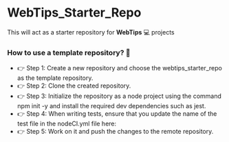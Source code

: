 # WebTips_Starter_Repo
This will act as a starter repository for **WebTips** 💻 projects

### How to use a template repository? 🏁
- 👉 Step 1: Create a new repository and choose the webtips_starter_repo as the template repository.
- 👉 Step 2: Clone the created repository.
- 👉 Step 3: Initialize the repository as a node project using the command npm init -y and install the required dev dependencies such as jest.
- 👉 Step 4: When writing tests, ensure that you update the name of the test file in the nodeCI.yml file here: 
- 👉 Step 5: Work on it and push the changes to the remote repository. 

